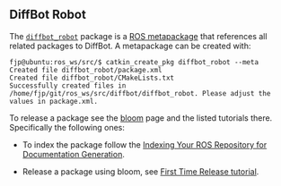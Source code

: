 ## DiffBot Robot

The [`diffbot_robot`](https://github.com/ros-mobile-robots/diffbot/tree/noetic-devel/diffbot_robot) package is a 
[ROS metapackage](http://wiki.ros.org/Metapackages) that references all related packages to DiffBot.
A metapackage can be created with:

```console
fjp@ubuntu:ros_ws/src/$ catkin_create_pkg diffbot_robot --meta    
Created file diffbot_robot/package.xml
Created file diffbot_robot/CMakeLists.txt
Successfully created files in /home/fjp/git/ros_ws/src/diffbot/diffbot_robot. Please adjust the values in package.xml.
```

To release a package see the [bloom](http://wiki.ros.org/bloom) page and the listed tutorials there. Specifically the following ones:

- To index the package follow the [Indexing Your ROS Repository for Documentation Generation](http://wiki.ros.org/rosdistro/Tutorials/Indexing%20Your%20ROS%20Repository%20for%20Documentation%20Generation).

- Release a package using bloom, see [First Time Release tutorial](http://wiki.ros.org/bloom/Tutorials/FirstTimeRelease).

